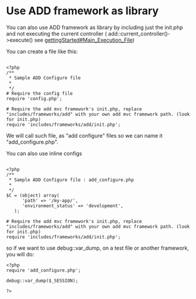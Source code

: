 # Use ADD framework as library #

You can also use ADD framework as library by including just the init.php and not executing the current controller ( add::current\_controller()->execute() see [gettingStarted#Main\_Execution\_File](gettingStarted#Main_Execution_File.md))

You can create a file like this:
```

<?php
/**
 * Sample ADD Configure file
 *
 */
# Require the config file
require 'config.php';

# Require the add mvc framework's init.php, replace "includes/frameworks/add" with your own add mvc framework path. (look for init.php)
require 'includes/frameworks/add/init.php';

```

We will call such file, as "add configure" files so we can name it "add\_configure.php".

You can also use inline configs

```

<?php
/**
 * Sample ADD Configure file : add_configure.php
 *
 */
$C = (object) array(
      'path' => '/my-app/', 
      'environment_status' => 'development',
   );

# Require the add mvc framework's init.php, replace "includes/frameworks/add" with your own add mvc framework path. (look for init.php)
require 'includes/frameworks/add/init.php';

```


so if we want to use debug::var\_dump, on a test file or another framework, you will do:

```
<?php
require 'add_configure.php';

debug::var_dump($_SESSION);

?>
```